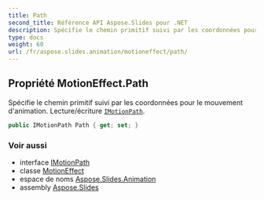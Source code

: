 ```yaml
---
title: Path
second_title: Référence API Aspose.Slides pour .NET
description: Spécifie le chemin primitif suivi par les coordonnées pour le mouvement d'animation. Lecture/écriture IMotionPathaspose.slides/imotionpath.
type: docs
weight: 60
url: /fr/aspose.slides.animation/motioneffect/path/
---
```


## Propriété MotionEffect.Path

Spécifie le chemin primitif suivi par les coordonnées pour le mouvement d'animation. Lecture/écriture [`IMotionPath`](../../imotionpath).

```csharp
public IMotionPath Path { get; set; }
```

### Voir aussi

* interface [IMotionPath](../../imotionpath)
* classe [MotionEffect](../../motioneffect)
* espace de noms [Aspose.Slides.Animation](../../motioneffect)
* assembly [Aspose.Slides](../../../)

<!-- NE PAS MODIFIER : généré par xmldocmd pour Aspose.Slides.dll -->